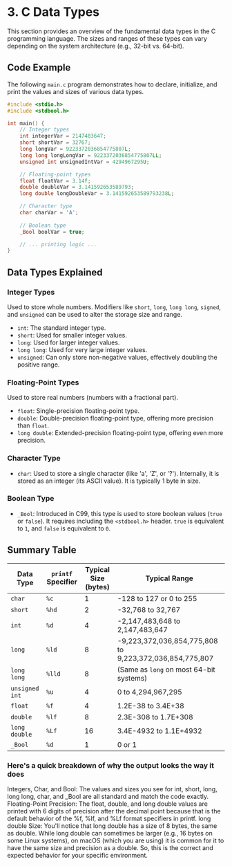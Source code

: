 # 3. C Data Types

This section provides an overview of the fundamental data types in the C programming language. The sizes and ranges of these types can vary depending on the system architecture (e.g., 32-bit vs. 64-bit).

## Code Example

The following `main.c` program demonstrates how to declare, initialize, and print the values and sizes of various data types.

```c
#include <stdio.h>
#include <stdbool.h>

int main() {
    // Integer types
    int integerVar = 2147483647;
    short shortVar = 32767;
    long longVar = 9223372036854775807L;
    long long longLongVar = 9223372036854775807LL;
    unsigned int unsignedIntVar = 4294967295U;

    // Floating-point types
    float floatVar = 3.14f;
    double doubleVar = 3.141592653589793;
    long double longDoubleVar = 3.141592653589793238L;

    // Character type
    char charVar = 'A';
    
    // Boolean type
    _Bool boolVar = true;

    // ... printing logic ...
}
```

## Data Types Explained

### Integer Types

Used to store whole numbers. Modifiers like `short`, `long`, `long long`, `signed`, and `unsigned` can be used to alter the storage size and range.

* `int`: The standard integer type.
* `short`: Used for smaller integer values.
* `long`: Used for larger integer values.
* `long long`: Used for very large integer values.
* `unsigned`: Can only store non-negative values, effectively doubling the positive range.

### Floating-Point Types

Used to store real numbers (numbers with a fractional part).

* `float`: Single-precision floating-point type.
* `double`: Double-precision floating-point type, offering more precision than `float`.
* `long double`: Extended-precision floating-point type, offering even more precision.

### Character Type

* `char`: Used to store a single character (like 'a', 'Z', or '?'). Internally, it is stored as an integer (its ASCII value). It is typically 1 byte in size.

### Boolean Type

* `_Bool`: Introduced in C99, this type is used to store boolean values (`true` or `false`). It requires including the `<stdbool.h>` header. `true` is equivalent to `1`, and `false` is equivalent to `0`.

## Summary Table

| Data Type | `printf` Specifier | Typical Size (bytes) | Typical Range |
|---|---|---|---|
| `char` | `%c` | 1 | -128 to 127 or 0 to 255 |
| `short` | `%hd` | 2 | -32,768 to 32,767 |
| `int` | `%d` | 4 | -2,147,483,648 to 2,147,483,647 |
| `long` | `%ld` | 8 | -9,223,372,036,854,775,808 to 9,223,372,036,854,775,807 |
| `long long` | `%lld`| 8 | (Same as `long` on most 64-bit systems) |
| `unsigned int`| `%u` | 4 | 0 to 4,294,967,295 |
| `float` | `%f` | 4 | 1.2E-38 to 3.4E+38 |
| `double` | `%lf` | 8 | 2.3E-308 to 1.7E+308 |
| `long double`| `%Lf` | 16 | 3.4E-4932 to 1.1E+4932 |
| `_Bool` | `%d` | 1 | 0 or 1 |

### Here's a quick breakdown of why the output looks the way it does

Integers, Char, and Bool: The values and sizes you see for int, short, long, long long, char, and _Bool are all standard and match the code exactly.
Floating-Point Precision: The float, double, and long double values are printed with 6 digits of precision after the decimal point because that is the default behavior of the %f, %lf, and %Lf format specifiers in printf.
long double Size: You'll notice that long double has a size of 8 bytes, the same as double. While long double can sometimes be larger (e.g., 16 bytes on some Linux systems), on macOS (which you are using) it is common for it to have the same size and precision as a double. So, this is the correct and expected behavior for your specific environment.
